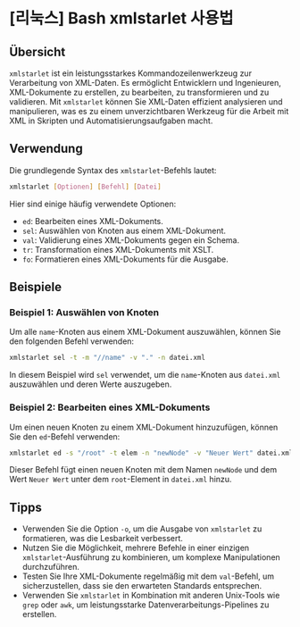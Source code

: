 # [리눅스] Bash xmlstarlet 사용법

## Übersicht
`xmlstarlet` ist ein leistungsstarkes Kommandozeilenwerkzeug zur Verarbeitung von XML-Daten. Es ermöglicht Entwicklern und Ingenieuren, XML-Dokumente zu erstellen, zu bearbeiten, zu transformieren und zu validieren. Mit `xmlstarlet` können Sie XML-Daten effizient analysieren und manipulieren, was es zu einem unverzichtbaren Werkzeug für die Arbeit mit XML in Skripten und Automatisierungsaufgaben macht.

## Verwendung
Die grundlegende Syntax des `xmlstarlet`-Befehls lautet:

```bash
xmlstarlet [Optionen] [Befehl] [Datei]
```

Hier sind einige häufig verwendete Optionen:

- `ed`: Bearbeiten eines XML-Dokuments.
- `sel`: Auswählen von Knoten aus einem XML-Dokument.
- `val`: Validierung eines XML-Dokuments gegen ein Schema.
- `tr`: Transformation eines XML-Dokuments mit XSLT.
- `fo`: Formatieren eines XML-Dokuments für die Ausgabe.

## Beispiele
### Beispiel 1: Auswählen von Knoten
Um alle `name`-Knoten aus einem XML-Dokument auszuwählen, können Sie den folgenden Befehl verwenden:

```bash
xmlstarlet sel -t -m "//name" -v "." -n datei.xml
```

In diesem Beispiel wird `sel` verwendet, um die `name`-Knoten aus `datei.xml` auszuwählen und deren Werte auszugeben.

### Beispiel 2: Bearbeiten eines XML-Dokuments
Um einen neuen Knoten zu einem XML-Dokument hinzuzufügen, können Sie den `ed`-Befehl verwenden:

```bash
xmlstarlet ed -s "/root" -t elem -n "newNode" -v "Neuer Wert" datei.xml
```

Dieser Befehl fügt einen neuen Knoten mit dem Namen `newNode` und dem Wert `Neuer Wert` unter dem `root`-Element in `datei.xml` hinzu.

## Tipps
- Verwenden Sie die Option `-o`, um die Ausgabe von `xmlstarlet` zu formatieren, was die Lesbarkeit verbessert.
- Nutzen Sie die Möglichkeit, mehrere Befehle in einer einzigen `xmlstarlet`-Ausführung zu kombinieren, um komplexe Manipulationen durchzuführen.
- Testen Sie Ihre XML-Dokumente regelmäßig mit dem `val`-Befehl, um sicherzustellen, dass sie den erwarteten Standards entsprechen.
- Verwenden Sie `xmlstarlet` in Kombination mit anderen Unix-Tools wie `grep` oder `awk`, um leistungsstarke Datenverarbeitungs-Pipelines zu erstellen.
